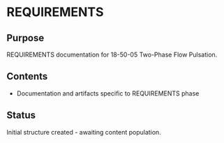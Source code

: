 # REQUIREMENTS

## Purpose
REQUIREMENTS documentation for 18-50-05 Two-Phase Flow Pulsation.

## Contents
- Documentation and artifacts specific to REQUIREMENTS phase

## Status
Initial structure created - awaiting content population.
